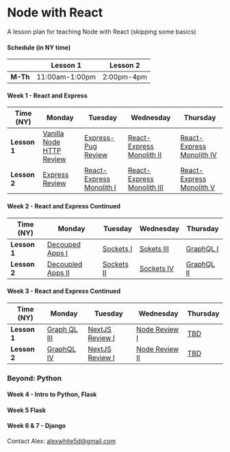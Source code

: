 # Node with React

A lesson plan for teaching Node with React (skipping some basics)

#### Schedule (in NY time)

|          | Lesson 1        | Lesson 2    |  
|----------|-----------------|-------------|
| **M-Th** | 11:00am-1:00pm  | 2:00pm-4pm |


#### Week 1 - React and Express
Time (NY)    | Monday                           |    Tuesday                       | Wednesday                          | Thursday                          |
-------------|----------------------------------|----------------------------------|------------------------------------|-----------------------------------|
**Lesson 1** | [Vanilla Node HTTP Review][1-1A] | [Express-Pug Review][1-2A]       | [React-Express Monolith II][1-3A]  | [React-Express Monolith IV][1-4A] | 
**Lesson 2** | [Express Review][1-1B]           | [React-Express Monolith I][1-2B] | [React-Express Monolith III][1-3B] | [React-Express Monolith V][1-4B]  |


<!--- MONDAY --->
[1-1A]: https://github.com/awhit012/Node-React/blob/master/week-1/vanilla-node-review.md
[1-1B]: https://github.com/awhit012/Node-React/blob/master/week-1/express-review.md
<!--- TUESDAY --->
[1-2A]: https://github.com/awhit012/Node-React/blob/master/week-1/express-pug-review.md
[1-2B]: #
<!--- WEDNESDAY --->
[1-3A]: https://github.com/awhit012/Node-React/blob/master/week-1/react-in-express
[1-3B]: #
<!--- THURSDAY --->
[1-4A]: #
[1-4B]: #

#### Week 2 - React and Express Continued

Time (NY)    | Monday                    | Tuesday            | Wednesday          | Thursday          |
-------------|---------------------------|--------------------|--------------------|-------------------|
**Lesson 1** | [Decouped Apps I][1-1A]   | [Sockets I][1-2A]  | [Sokets III][1-3A] | [GraphQL I][1-4A] | 
**Lesson 2** | [Decoupled Apps II][1-1B] | [Sockets II][1-2B] | [Sockets IV][1-3B] | [GraphQL II][1-4B]|


<!--- MONDAY --->
[2-1A]: #
[2-1B]: #
<!--- TUESDAY --->
[2-2A]: #
[2-2B]: #
<!--- WEDNESDAY --->
[2-3A]: #
[2-3B]: #
<!--- THURSDAY --->
[2-4A]: #
[2-4B]: #

#### Week 3 - React and Express Continued
  
Time (NY)    | Monday               | Tuesday                 | Wednesday              | Thursday   |
-------------|----------------------|-------------------------|------------------------|------------|
**Lesson 1** | [Graph QL III][1-1A] | [NextJS Review I][1-2A] | [Node Review I][1-3A]  | [TBD][1-4A]| 
**Lesson 2** | [GraphQL IV][1-1B]   | [NextJS Review I][1-2B] | [Node Review II][1-3B] | [TBD][1-4B]|


<!--- MONDAY --->
[3-1A]: #
[3-1B]: #
<!--- TUESDAY --->
[3-2A]: #
[3-2B]: #
<!--- WEDNESDAY --->
[3-3A]: #
[3-3B]: #
<!--- THURSDAY --->
[3-4A]: #
[3-4B]: #

### Beyond: Python

#### Week 4 - Intro to Python, Flask

#### Week 5 Flask

#### Week 6 & 7 - Django



Contact Alex: alexwhite5d@gmail.com
